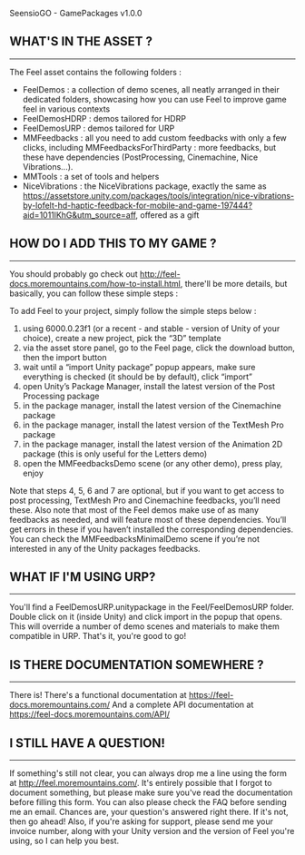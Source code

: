 
SeensioGO - GamePackages v1.0.0

## WHAT'S IN THE ASSET ?
-------------------------

The Feel asset contains the following folders :
- FeelDemos : a collection of demo scenes, all neatly arranged in their dedicated folders, showcasing how you can use Feel to improve game feel in various contexts
- FeelDemosHDRP : demos tailored for HDRP
- FeelDemosURP : demos tailored for URP
- MMFeedbacks : all you need to add custom feedbacks with only a few clicks, including MMFeedbacksForThirdParty : more feedbacks, but these have dependencies (PostProcessing, Cinemachine, Nice Vibrations...).
- MMTools : a set of tools and helpers
- NiceVibrations : the NiceVibrations package, exactly the same as https://assetstore.unity.com/packages/tools/integration/nice-vibrations-by-lofelt-hd-haptic-feedback-for-mobile-and-game-197444?aid=1011lKhG&utm_source=aff, offered as a gift

## HOW DO I ADD THIS TO MY GAME ?
------------------------------

You should probably go check out http://feel-docs.moremountains.com/how-to-install.html, there'll be more details, but basically, you can follow these simple steps :

To add Feel to your project, simply follow the simple steps below :
1. using 6000.0.23f1 (or a recent - and stable - version of Unity of your choice), create a new project, pick the “3D” template
2. via the asset store panel, go to the Feel page, click the download button, then the import button
3. wait until a “import Unity package” popup appears, make sure everything is checked (it should be by default), click “import”
4. open Unity’s Package Manager, install the latest version of the Post Processing package
5. in the package manager, install the latest version of the Cinemachine package
6. in the package manager, install the latest version of the TextMesh Pro package
7. in the package manager, install the latest version of the Animation 2D package (this is only useful for the Letters demo)
8. open the MMFeedbacksDemo scene (or any other demo), press play, enjoy

Note that steps 4, 5, 6 and 7 are optional, but if you want to get access to post processing, TextMesh Pro and Cinemachine feedbacks, you’ll need these.
Also note that most of the Feel demos make use of as many feedbacks as needed, and will feature most of these dependencies.
You’ll get errors in these if you haven’t installed the corresponding dependencies. You can check the MMFeedbacksMinimalDemo scene if you’re not interested in any of the Unity packages feedbacks.

## WHAT IF I'M USING URP?
-------------------------

You'll find a FeelDemosURP.unitypackage in the Feel/FeelDemosURP folder. Double click on it (inside Unity) and click import in the popup that opens. This will override a number of demo scenes and materials to make them compatible in URP. That's it, you're good to go!

## IS THERE DOCUMENTATION SOMEWHERE ?
-------------------------------------

There is!
There's a functional documentation at https://feel-docs.moremountains.com/
And a complete API documentation at https://feel-docs.moremountains.com/API/

## I STILL HAVE A QUESTION!
---------------------------

If something's still not clear, you can always drop me a line using the form at http://feel.moremountains.com/.
It's entirely possible that I forgot to document something, but please make sure you've read the documentation before filling this form.
You can also please check the FAQ before sending me an email. Chances are, your question's answered right there. If it's not, then go ahead!
Also, if you're asking for support, please send me your invoice number, along with your Unity version and the version of Feel you're using, so I can help you best.
